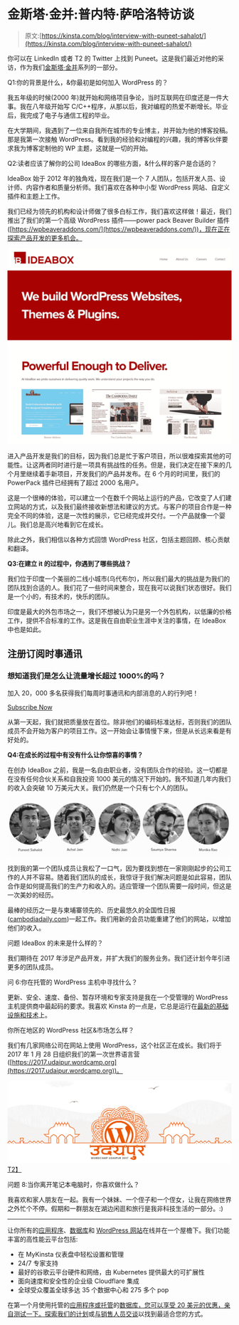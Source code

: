 # 金斯塔·金并:普内特·萨哈洛特访谈

> 原文:[https://kinsta.com/blog/interview-with-puneet-sahalot/](https://kinsta.com/blog/interview-with-puneet-sahalot/)

你可以在 LinkedIn 或者 T2 的 Twitter 上找到 Puneet。这是我们最近对他的采访，作为我们[金斯塔·金并](https://kinsta.com/search/kingpin/)系列的一部分。

Q1:你的背景是什么，&你最初是如何加入 WordPress 的？

我五年级的时候(2000 年)就开始和网络项目争论，当时互联网在印度还是一件大事。我在八年级开始写 C/C++程序，从那以后，我对编程的热爱不断增长。毕业后，我完成了电子与通信工程的毕业。

在大学期间，我遇到了一位来自我所在城市的专业博主，并开始为他的博客投稿。那是我第一次接触 WordPress。看到我的经验和对编程的兴趣，我的博客伙伴要求我为博客定制他的 WP 主题，这就是一切的开始。

Q2:读者应该了解你的公司 IdeaBox 的哪些方面，&什么样的客户是合适的？

IdeaBox 始于 2012 年的独角戏，现在我们是一个 7 人团队，包括开发人员、设计师、内容作者和质量分析师。我们喜欢在各种中小型 WordPress 网站、自定义插件和主题上工作。

我们已经为领先的机构和设计师做了很多白标工作，我们喜欢这样做！最近，我们推出了我们的第一个高级 WordPress 插件——power pack Beaver Builder 插件([https://wpbeaveraddons.com/](https://wpbeaveraddons.com/))，现在正在探索产品开发的更多机会。

![ideabox website](img/56b4ee479a62356ec71ed5aeb9ed114b.png)

进入产品开发是我们的目标，因为我们总是忙于客户项目，所以很难探索其他的可能性。让这两者同时进行是一项具有挑战性的任务。但是，我们决定在接下来的几个月里继续着手新项目，开发我们的产品并发布。在 6 个月的时间里，我们的 PowerPack 插件已经拥有了超过 2000 名用户。

这是一个很棒的体验，可以建立一个在数千个网站上运行的产品，它改变了人们建立网站的方式，以及我们最终接收新想法和建议的方式。与客户的项目合作是一种完全不同的体验，这是一次性的展示，它已经完成并交付。一个产品就像一个婴儿。我们总是高兴地看到它在成长。

除此之外，我们相信以各种方式回馈 WordPress 社区，包括主题回顾、核心贡献和翻译。

**Q3:在建立 it 的过程中，你遇到了哪些挑战？**

我们位于印度一个美丽的二线小城市(乌代布尔)，所以我们最大的挑战是为我们的团队找到合适的人。我们花了一些时间来整合，现在我可以说我们状态很好。我们是一个小的，有技术的，快乐的团队。

印度是最大的外包市场之一，我们不想被认为只是另一个外包机构，以低廉的价格工作，提供不合标准的工作。这是我在自由职业生涯中关注的事情，在 IdeaBox 中也是如此。

 ## 注册订阅时事通讯



### 想知道我们是怎么让流量增长超过 1000%的吗？

加入 20，000 多名获得我们每周时事通讯和内部消息的人的行列吧！

[Subscribe Now](#newsletter)

从第一天起，我们就把质量放在首位。除非他们的编码标准达标，否则我们的团队成员不会开始为客户的项目工作。这一开始会让事情慢下来，但是从长远来看是有好处的。

**Q4:在成长的过程中有没有什么让你惊喜的事情？**

在创办 IdeaBox 之前，我是一名自由职业者，没有团队合作的经验。这一切都是在没有任何合伙关系和自我投资 1000 美元的情况下开始的。我不知道几年内我们的收入会突破 10 万美元大关。我们仍然是一个只有七个人的团队。

![ideabox team](img/6106ae389da5278eaa688c12b1c3778d.png)

找到我的第一个团队成员让我松了一口气，因为要找到想在一家刚刚起步的公司工作的人并不容易。随着我们团队的成长，我惊讶于我们解决问题是如此容易，团队合作是如何提高我们的生产力和收入的。适应管理一个团队需要一段时间，但这是一次美妙的经历。

最棒的经历之一是与柬埔寨领先的、历史最悠久的全国性日报([cambodiadaily.com](http://cambodiadaily.com/))一起工作。我们用新的会员功能重建了他们的网站，以增加他们的收入。

问题 IdeaBox 的未来是什么样的？

我们期待在 2017 年涉足产品开发，并扩大我们的服务业务。我们还计划今年引进更多的团队成员。

问 6:你在托管的 WordPress 主机中寻找什么？

更新、安全、速度、备份、暂存环境和专家支持是我在一个受管理的 WordPress 主机提供商中最起码的要求。我喜欢 Kinsta 的一点是，它总是运行在[最新的基础设施和技术](https://kinsta.com/features/)上。

你所在地区的 WordPress 社区&市场怎么样？

我们有几家网络公司在网站上使用 WordPress，这个社区正在成长。我们将于 2017 年 1 月 28 日组织我们的第一次世界语言营([https://2017.udaipur.wordcamp.org](https://2017.udaipur.wordcamp.org))。

[![WordCamp Udaipur](img/2e7fcb6305e9c284f93a47f572b9637f.png)T2】](https://2017.udaipur.wordcamp.org/)

问题 8:当你离开笔记本电脑时，你喜欢做什么？

我喜欢和家人朋友在一起。我有一个妹妹、一个侄子和一个侄女，让我在网络世界之外忙个不停。假期和一群朋友在湖边闲逛和旅行是我非科技生活的一部分。:)

* * *

让你所有的[应用程序](https://kinsta.com/application-hosting/)、[数据库](https://kinsta.com/database-hosting/)和 [WordPress 网站](https://kinsta.com/wordpress-hosting/)在线并在一个屋檐下。我们功能丰富的高性能云平台包括:

*   在 MyKinsta 仪表盘中轻松设置和管理
*   24/7 专家支持
*   最好的谷歌云平台硬件和网络，由 Kubernetes 提供最大的可扩展性
*   面向速度和安全性的企业级 Cloudflare 集成
*   全球受众覆盖全球多达 35 个数据中心和 275 多个 pop

在第一个月使用托管的[应用程序或托管](https://kinsta.com/application-hosting/)的[数据库，您可以享受 20 美元的优惠，亲自测试一下。探索我们的](https://kinsta.com/database-hosting/)[计划](https://kinsta.com/plans/)或[与销售人员交谈](https://kinsta.com/contact-us/)以找到最适合您的方式。